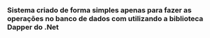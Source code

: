 ### Sistema criado de forma simples apenas para fazer as operações no banco de dados com utilizando a biblioteca Dapper do .Net
